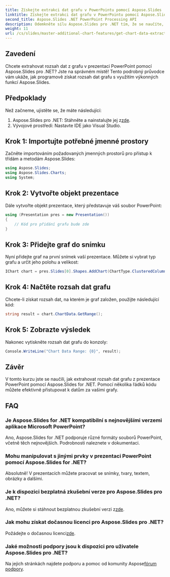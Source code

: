 ```yaml
---
title: Získejte extrakci dat grafu v PowerPointu pomocí Aspose.Slides
linktitle: Získejte extrakci dat grafu v PowerPointu pomocí Aspose.Slides
second_title: Aspose.Slides .NET PowerPoint Processing API
description: Odemkněte sílu Aspose.Slides pro .NET tím, že se naučíte, jak programově extrahovat rozsah dat z grafů v prezentacích PowerPoint. Tento průvodce krok za krokem poskytuje jasné pokyny.
weight: 11
url: /cs/slides/master-additional-chart-features/get-chart-data-extraction/
---
```

## Zavedení

Chcete extrahovat rozsah dat z grafu v prezentaci PowerPoint pomocí Aspose.Slides pro .NET? Jste na správném místě! Tento podrobný průvodce vám ukáže, jak programově získat rozsah dat grafu s využitím výkonných funkcí Aspose.Slides.

## Předpoklady

Než začneme, ujistěte se, že máte následující:

1.  Aspose.Slides pro .NET: Stáhněte a nainstalujte jej z[zde](https://releases.aspose.com/slides/net/).
2. Vývojové prostředí: Nastavte IDE jako Visual Studio.

## Krok 1: Importujte potřebné jmenné prostory

Začněte importováním požadovaných jmenných prostorů pro přístup k třídám a metodám Aspose.Slides:

```csharp
using Aspose.Slides;
using Aspose.Slides.Charts;
using System;
```

## Krok 2: Vytvořte objekt prezentace

Dále vytvořte objekt prezentace, který představuje váš soubor PowerPoint:

```csharp
using (Presentation pres = new Presentation())
{
    // Kód pro přidání grafu bude zde
}
```

## Krok 3: Přidejte graf do snímku

Nyní přidejte graf na první snímek vaší prezentace. Můžete si vybrat typ grafu a určit jeho polohu a velikost:

```csharp
IChart chart = pres.Slides[0].Shapes.AddChart(ChartType.ClusteredColumn, 10, 10, 400, 300);
```

## Krok 4: Načtěte rozsah dat grafu

Chcete-li získat rozsah dat, na kterém je graf založen, použijte následující kód:

```csharp
string result = chart.ChartData.GetRange();
```

## Krok 5: Zobrazte výsledek

Nakonec vytiskněte rozsah dat grafu do konzoly:

```csharp
Console.WriteLine("Chart Data Range: {0}", result);
```

## Závěr

V tomto kurzu jste se naučili, jak extrahovat rozsah dat grafu z prezentace PowerPoint pomocí Aspose.Slides for .NET. Pomocí několika řádků kódu můžete efektivně přistupovat k datům za vašimi grafy.

## FAQ

### Je Aspose.Slides for .NET kompatibilní s nejnovějšími verzemi aplikace Microsoft PowerPoint?
Ano, Aspose.Slides for .NET podporuje různé formáty souborů PowerPoint, včetně těch nejnovějších. Podrobnosti naleznete v dokumentaci.

### Mohu manipulovat s jinými prvky v prezentaci PowerPoint pomocí Aspose.Slides for .NET?
Absolutně! V prezentacích můžete pracovat se snímky, tvary, textem, obrázky a dalšími.

### Je k dispozici bezplatná zkušební verze pro Aspose.Slides pro .NET?
 Ano, můžete si stáhnout bezplatnou zkušební verzi z[zde](https://releases.aspose.com/).

### Jak mohu získat dočasnou licenci pro Aspose.Slides pro .NET?
 Požádejte o dočasnou licenci[zde](https://purchase.aspose.com/temporary-license/).

### Jaké možnosti podpory jsou k dispozici pro uživatele Aspose.Slides pro .NET?
 Na jejich stránkách najdete podporu a pomoc od komunity Aspose[fórum podpory](https://forum.aspose.com/).